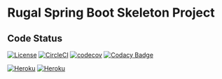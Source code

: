 # Rugal Spring Boot Skeleton Project

## Code Status
[![License](https://img.shields.io/badge/license-Apache%202-4EB1BA.svg)](https://www.apache.org/licenses/LICENSE-2.0.html)
[![CircleCI](https://circleci.com/gh/Rugal/spring-boot-template.svg?style=svg)](https://circleci.com/gh/Rugal/spring-boot-template)
[![codecov](https://codecov.io/gh/Rugal/spring-boot-template/branch/master/graph/badge.svg)](https://codecov.io/gh/Rugal/spring-boot-template)
[![Codacy Badge](https://api.codacy.com/project/badge/Grade/0b88e1b2aa394d80a3e321154844b07d)](https://www.codacy.com/app/ryujinwrath/spring-boot-template?utm_source=github.com&amp;utm_medium=referral&amp;utm_content=Rugal/spring-boot-template&amp;utm_campaign=Badge_Grade)

[![Heroku](http://heroku-badge.herokuapp.com/?app=spring-boot-developmen&svg=1&root=/actuator/info)](https://spring-boot-development.herokuapp.com/actuator/info)
[![Heroku](http://heroku-badge.herokuapp.com/?app=spring-boot-staging&svg=1&root=/actuator/info)](https://spring-boot-staging.herokuapp.com/actuator/info)
